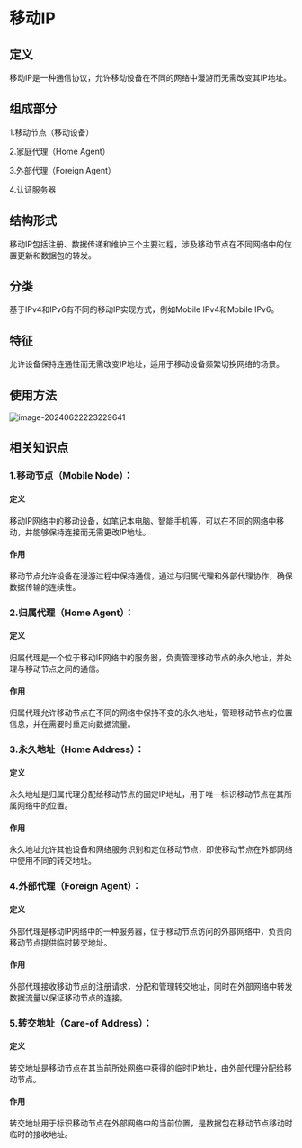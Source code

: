 # 移动IP

## 定义

移动IP是一种通信协议，允许移动设备在不同的网络中漫游而无需改变其IP地址。

## 组成部分

1.移动节点（移动设备）

2.家庭代理（Home Agent）

3.外部代理（Foreign Agent）

4.认证服务器

## 结构形式

移动IP包括注册、数据传递和维护三个主要过程，涉及移动节点在不同网络中的位置更新和数据包的转发。

## 分类

基于IPv4和IPv6有不同的移动IP实现方式，例如Mobile IPv4和Mobile IPv6。



## 特征

允许设备保持连通性而无需改变IP地址，适用于移动设备频繁切换网络的场景。

## 使用方法

![image-20240622223229641](../TyporaImage/image-20240622223229641.png)

## 相关知识点

### 1.移动节点（Mobile Node）：

#### 定义

移动IP网络中的移动设备，如笔记本电脑、智能手机等，可以在不同的网络中移动，并能够保持连接而无需更改IP地址。

#### 作用

移动节点允许设备在漫游过程中保持通信，通过与归属代理和外部代理协作，确保数据传输的连续性。

### 2.归属代理（Home Agent）：

#### 定义

归属代理是一个位于移动IP网络中的服务器，负责管理移动节点的永久地址，并处理与移动节点之间的通信。

#### 作用

归属代理允许移动节点在不同的网络中保持不变的永久地址，管理移动节点的位置信息，并在需要时重定向数据流量。

### 3.永久地址（Home Address）：

#### 定义

永久地址是归属代理分配给移动节点的固定IP地址，用于唯一标识移动节点在其所属网络中的位置。

#### 作用

永久地址允许其他设备和网络服务识别和定位移动节点，即使移动节点在外部网络中使用不同的转交地址。

### 4.外部代理（Foreign Agent）：

#### 定义

外部代理是移动IP网络中的一种服务器，位于移动节点访问的外部网络中，负责向移动节点提供临时转交地址。

#### 作用

外部代理接收移动节点的注册请求，分配和管理转交地址，同时在外部网络中转发数据流量以保证移动节点的连接。

### 5.转交地址（Care-of Address）：

#### 定义

转交地址是移动节点在其当前所处网络中获得的临时IP地址，由外部代理分配给移动节点。

#### 作用

转交地址用于标识移动节点在外部网络中的当前位置，是数据包在移动节点移动时临时的接收地址。